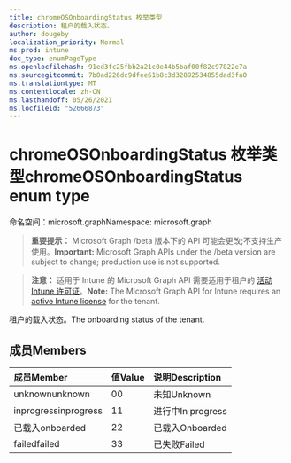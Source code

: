 ```yaml
---
title: chromeOSOnboardingStatus 枚举类型
description: 租户的载入状态。
author: dougeby
localization_priority: Normal
ms.prod: intune
doc_type: enumPageType
ms.openlocfilehash: 91ed3fc25fbb2a21c0e44b5baf00f82c97822e7a
ms.sourcegitcommit: 7b8ad226dc9dfee61b8c3d32892534855dad3fa0
ms.translationtype: MT
ms.contentlocale: zh-CN
ms.lasthandoff: 05/26/2021
ms.locfileid: "52666873"
---
```

# <a name="chromeosonboardingstatus-enum-type"></a><span data-ttu-id="49133-103">chromeOSOnboardingStatus 枚举类型</span><span class="sxs-lookup"><span data-stu-id="49133-103">chromeOSOnboardingStatus enum type</span></span>

<span data-ttu-id="49133-104">命名空间：microsoft.graph</span><span class="sxs-lookup"><span data-stu-id="49133-104">Namespace: microsoft.graph</span></span>

> <span data-ttu-id="49133-105">**重要提示：** Microsoft Graph /beta 版本下的 API 可能会更改;不支持生产使用。</span><span class="sxs-lookup"><span data-stu-id="49133-105">**Important:** Microsoft Graph APIs under the /beta version are subject to change; production use is not supported.</span></span>

> <span data-ttu-id="49133-106">**注意：** 适用于 Intune 的 Microsoft Graph API 需要适用于租户的 [活动 Intune 许可证](https://go.microsoft.com/fwlink/?linkid=839381)。</span><span class="sxs-lookup"><span data-stu-id="49133-106">**Note:** The Microsoft Graph API for Intune requires an [active Intune license](https://go.microsoft.com/fwlink/?linkid=839381) for the tenant.</span></span>

<span data-ttu-id="49133-107">租户的载入状态。</span><span class="sxs-lookup"><span data-stu-id="49133-107">The onboarding status of the tenant.</span></span>

## <a name="members"></a><span data-ttu-id="49133-108">成员</span><span class="sxs-lookup"><span data-stu-id="49133-108">Members</span></span>
|<span data-ttu-id="49133-109">成员</span><span class="sxs-lookup"><span data-stu-id="49133-109">Member</span></span>|<span data-ttu-id="49133-110">值</span><span class="sxs-lookup"><span data-stu-id="49133-110">Value</span></span>|<span data-ttu-id="49133-111">说明</span><span class="sxs-lookup"><span data-stu-id="49133-111">Description</span></span>|
|:---|:---|:---|
|<span data-ttu-id="49133-112">unknown</span><span class="sxs-lookup"><span data-stu-id="49133-112">unknown</span></span>|<span data-ttu-id="49133-113">0</span><span class="sxs-lookup"><span data-stu-id="49133-113">0</span></span>|<span data-ttu-id="49133-114">未知</span><span class="sxs-lookup"><span data-stu-id="49133-114">Unknown</span></span>|
|<span data-ttu-id="49133-115">inprogress</span><span class="sxs-lookup"><span data-stu-id="49133-115">inprogress</span></span>|<span data-ttu-id="49133-116">1</span><span class="sxs-lookup"><span data-stu-id="49133-116">1</span></span>|<span data-ttu-id="49133-117">进行中</span><span class="sxs-lookup"><span data-stu-id="49133-117">In progress</span></span>|
|<span data-ttu-id="49133-118">已载入</span><span class="sxs-lookup"><span data-stu-id="49133-118">onboarded</span></span>|<span data-ttu-id="49133-119">2</span><span class="sxs-lookup"><span data-stu-id="49133-119">2</span></span>|<span data-ttu-id="49133-120">已载入</span><span class="sxs-lookup"><span data-stu-id="49133-120">Onboarded</span></span>|
|<span data-ttu-id="49133-121">failed</span><span class="sxs-lookup"><span data-stu-id="49133-121">failed</span></span>|<span data-ttu-id="49133-122">3</span><span class="sxs-lookup"><span data-stu-id="49133-122">3</span></span>|<span data-ttu-id="49133-123">已失败</span><span class="sxs-lookup"><span data-stu-id="49133-123">Failed</span></span>|




